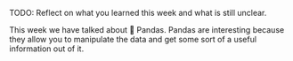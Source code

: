 TODO: Reflect on what you learned this week and what is still unclear.

This week we have talked about 🐼 Pandas. Pandas are interesting because they allow you to manipulate the data and get some sort of a useful information out of it.
